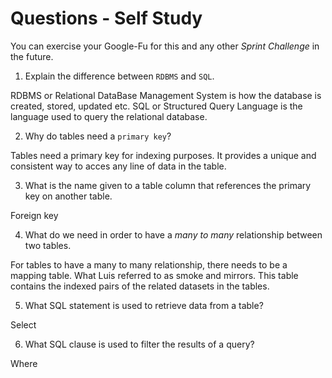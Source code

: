 # Questions - Self Study

You can exercise your Google-Fu for this and any other _Sprint Challenge_ in the future.

1.  Explain the difference between `RDBMS` and `SQL`.

RDBMS or Relational DataBase Management System is how the database is created, stored, updated etc. SQL or Structured Query Language is the language used to query the relational database. 

2.  Why do tables need a `primary key`?

Tables need a primary key for indexing purposes. It provides a unique and consistent way to acces any line of data in the table.

3.  What is the name given to a table column that references the primary key
    on another table.

Foreign key

4.  What do we need in order to have a _many to many_ relationship between two
    tables.

For tables to have a many to many relationship, there needs to be a mapping table. What Luis referred to as smoke and mirrors. This table contains the indexed pairs of the related datasets in the tables.

5.  What SQL statement is used to retrieve data from a table?

Select

6.  What SQL clause is used to filter the results of a query?

Where

